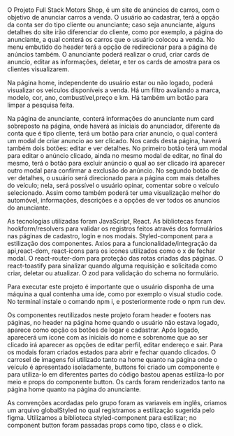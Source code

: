 #
<!-- Visão geral do projeto: Descreva a finalidade e o escopo do projeto, seus objetivos e a arquitetura geral. Inclua informações sobre as tecnologias utilizadas e as dependências principais. -->
O Projeto Full Stack Motors Shop, é  um site de anúncios de carros, com o objetivo de anunciar carros a venda. O usuário ao cadastrar, terá a opção da conta ser do tipo cliente ou anunciante; caso seja anunciante, alguns detalhes do site irão diferenciar do cliente, como por exemplo, a página do anunciante, a qual conterá os carros que o usuário colocou a venda. No menu embutido do header terá a opção de redirecionar para a página de anúncios também. O anunciante poderá realizar o crud, criar cards de anuncio, editar as informações, deletar, e ter os cards de amostra para os clientes visualizarem. 

Na página home, independente do usuário estar ou não logado, poderá visualizar os veículos disponíveis a venda. Há um filtro avaliando a marca, modelo, cor, ano, combustível,preço e km. Há também um botão para limpar a pesquisa feita.

Na página de anunciante, conterá informações do anunciante  num card sobreposto na página, onde haverá as iniciais do anunciador, diferente da conta que é tipo cliente, terá um botão para criar anuncio, o qual conterá um modal de criar anuncio ao ser clicado. Nos cards desta página, haverá também dois botões: editar e ver detalhes. No primeiro botão terá um modal para editar o anúncio clicado, ainda no mesmo modal de editar, no final do mesmo, terá o botão para excluir anúncio o qual ao ser clicado irá aparecer outro modal para confirmar a exclusão do anúncio. No segundo botão de ver detalhes, o usuário será direcionado para a página com mais detalhes do veículo; nela, será possível o usuário opinar, comentar sobre o veículo selecionado. Assim como também poderá ter uma visualização melhor do automóvel, informações, descrições e a opções de ver todos os anuncios do anunciante.

As tecnologias utilizadas  foram JavaScript, React. As bibliotecas foram hookform/resolvers para validar os registros feitos através dos formulários nas páginas de cadastro, login e nos modais. Styled-component para a estilização dos componentes. Axios para a funcionalidade/integração da api,react-dom, react-icons para os icones utilizados como o x de fechar modal. O react-router-dom para proteção das rotas criadas das páginas. O react-toastify para sinalizar quando alguma requisição e solicitada como criar, deletar ou atualizar. O zod para validação do schema no formulário.


<!-- Instalação e configuração: Forneça instruções claras sobre como configurar e executar o projeto em um novo ambiente de desenvolvimento. Inclua requisitos de sistema, comandos para instalar dependências e quaisquer configurações adicionais necessárias. -->
 Para executar este projeto é importante que o usuário disponha de uma máquina a qual contenha uma ide, como por exemplo o visual studio code. No terminal instale o comando npm i, e posteriormente rode o npm run dev.

<!-- Componentes: Documente os componentes reutilizáveis do seu projeto, fornecendo uma descrição clara de sua funcionalidade, propriedades (props) aceitas e exemplos de uso. Inclua também informações sobre qualquer estado interno mantido pelo componente. -->
Os componentes reutilizados neste projeto foram header e footers nas páginas, no header na página home quando o usuário não estava logado, aparece como opção os botões de logar e cadastrar. Após logado, aparecerá um ícone com as iniciais do nome e sobrenome que ao ser clicado irá aparecer as opções  de editar perfil, editar endereço e sair. Para os modais foram criados estados para abrir e fechar quando clicados. O carrosel de imagens foi utilizado tanto na home quanto na página onde o veículo é apresentado isoladamente, buttons foi criado um componente e para utiliza-lo em diferentes partes do código bastou apenas estiliza-lo por meio e props do componente button. Os cards foram renderizados tanto na página home quanto na página do anunciante.

<!-- Estilos e temas: Se o seu projeto possui estilos e temas personalizados, documente as convenções de nomenclatura, estrutura do arquivo de estilos, classes ou estilos específicos e como aplicá-los aos componentes. -->

As convenções acordadas pelo grupo foram as variaveis em inglês, criamos um arquivo globalStyled no qual registramos a estilização sugerida pelo figma. Utilizamos a biblioteca styled-component para estilizar; no component button foram passadas props como tipo, class e o click.
<!-- Ferramentas: Descreva os frameworks/libs utilizados no projeto
Exemplos e tutoriais: Se possível, forneça exemplos de uso e tutoriais que demonstrem a utilização de recursos importantes do projeto, como a criação de novos componentes, a integração de APIs ou a implementação de funcionalidades específicas. -->